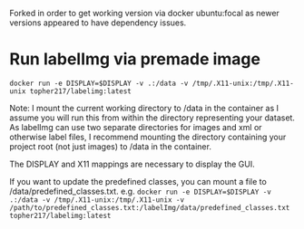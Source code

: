 Forked in order to get working version via docker ubuntu:focal as newer versions appeared to have dependency issues.

# Run labelImg via premade image
`docker run -e DISPLAY=$DISPLAY -v .:/data -v /tmp/.X11-unix:/tmp/.X11-unix topher217/labelimg:latest`

Note: I mount the current working directory to /data in the container as I assume you will run this from within the directory representing your dataset. 
As labelImg can use two separate directories for images and xml or otherwise label files, I recommend mounting the directory containing your project root 
(not just images) to /data in the container.

The DISPLAY and X11 mappings are necessary to display the GUI.

If you want to update the predefined classes, you can mount a file to /data/predefined_classes.txt.
e.g.
`docker run -e DISPLAY=$DISPLAY -v .:/data -v /tmp/.X11-unix:/tmp/.X11-unix -v /path/to/predefined_classes.txt:/labelImg/data/predefined_classes.txt topher217/labelimg:latest`

